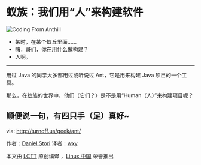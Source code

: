 # 蚁族：我们用“人”来构建软件

![Coding From Anthill](./ant.png)

- 某时，在某个蚁丘里面……
- 嗨，哥们，你在用什么做构建？
- 人啊。

---

用过 Java 的同学大多都用过或听说过 Ant，它是用来构建 Java 项目的一个工具。

那么，在蚁族的世界中，他们（它们？）是不是用“Human（人）”来构建项目呢？

## 顺便说一句，有四只手（足）真好~

via: http://turnoff.us/geek/ant/

作者：[Daniel Stori][a] 译者：[wxy](https://github.com/wxy)

本文由 [LCTT](https://github.com/LCTT/TranslateProject) 原创编译
，[Linux 中国](https://linux.cn/) 荣誉推出

[a]: http://turnoff.us/about/
